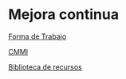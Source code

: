 # Mejora continua

[Forma de Trabajo](Mejora%20continua%20180f52fe2fc3469896180891cb8545fb/Forma%20de%20Trabajo%20f5f10b8b81634ac0a406aa2d7fa1bbfc.md)

[CMMI](Mejora%20continua%20180f52fe2fc3469896180891cb8545fb/CMMI%2079e805e0f6d74649beceefec0d1e4777.md)

[Biblioteca de recursos](Mejora%20continua%20180f52fe2fc3469896180891cb8545fb/Biblioteca%20de%20recursos%20d96c2fa60cae4c4885b4773676c24863.md)